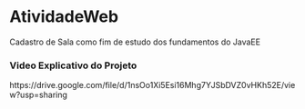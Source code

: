 # AtividadeWeb

Cadastro de Sala como fim de estudo dos fundamentos do JavaEE
<br>
<h3>Video Explicativo do Projeto</h3>
https://drive.google.com/file/d/1nsOo1Xi5Esi16Mhg7YJSbDVZ0vHKh52E/view?usp=sharing
